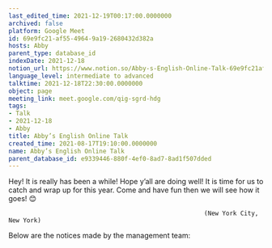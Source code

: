 ```yaml
---
last_edited_time: 2021-12-19T00:17:00.0000000
archived: false
platform: Google Meet
id: 69e9fc21-af55-4964-9a19-2680432d382a
hosts: Abby
parent_type: database_id
indexDate: 2021-12-18
notion_url: https://www.notion.so/Abby-s-English-Online-Talk-69e9fc21af5549649a192680432d382a
language_level: intermediate to advanced
talktime: 2021-12-18T22:30:00.0000000
object: page
meeting_link: meet.google.com/qig-sgrd-hdg
tags:
- Talk
- 2021-12-18
- Abby
title: Abby’s English Online Talk
created_time: 2021-08-17T19:10:00.0000000
name: Abby’s English Online Talk
parent_database_id: e9339446-880f-4ef0-8ad7-8ad1f507dded
---
```


Hey! It is really has been a while! Hope y’all are doing well! It is time for us to catch and wrap up for this year. Come and have fun then we will see how it goes! 😊



                                                          (New York City, New York)



Below are the notices made by the management team:


